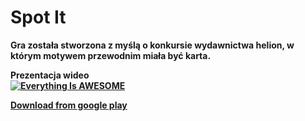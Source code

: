 # Spot It 

<b> Gra została stworzona z myślą o konkursie wydawnictwa helion, w którym motywem przewodnim miała być karta.
  
Prezentacja wideo
<br>
[![Everything Is AWESOME](https://img.youtube.com/vi/m40pv8lDn9E/0.jpg)](https://youtu.be/m40pv8lDn9E "Everything Is AWESOME")
  
 [Download from google play](https://play.google.com/store/apps/details?id=com.Games96.SpotTheDoubleDevice)
  
  
